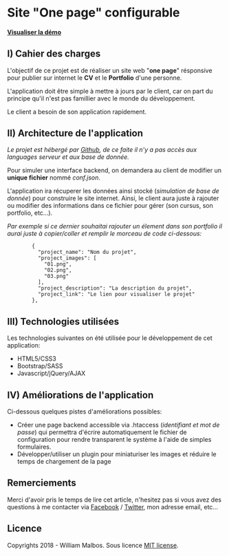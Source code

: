 
Site "One page" configurable  
========================================

#### [Visualiser la démo](https://wmalbos.github.io)


I) Cahier des charges
-------

L'objectif de ce projet est de réaliser un site web "**one page**" résponsive pour publier sur internet le **CV** et le **Portfolio** d'une personne. 

L'application doit être simple à mettre à jours par le client, car on part du principe qu'il n'est pas famillier avec le monde du développement.

Le client a besoin de son application rapidement.
 

II) Architecture de l'application
-------

*Le projet est hébergé par [Github](https://github.com/), de ce faite il n'y a pas accès aux languages serveur et aux base de donnée.* 

Pour simuler une interface backend, on demandera au client de modifier un **unique fichier** nommé *conf.json*.

L'application ira récuperer les données ainsi stocké (*simulation de base de donnée*) pour construire le site internet. Ainsi, le client aura juste à rajouter ou modifier des informations dans ce fichier pour gérer (son cursus, son portfolio, etc...). 

*Par exemple si ce dernier souhaitai rajouter un élement dans son portfolio il aurai juste à copier/coller et remplir le morceau de code ci-dessous:*


            {
              "project_name": "Nom du projet",             
              "project_images": [
                "01.png",
                "02.png",
                "03.png"
              ],
              "project_description": "La description du projet",
              "project_link": "Le lien pour visualiser le projet"
            },
 
 
III) Technologies utilisées
-------

Les technologies suivantes on été utilisée pour le développement de cet application:

* HTML5/CSS3
* Bootstrap/SASS
* Javascript/jQuery/AJAX


IV) Améliorations de l'application
-------

Ci-dessous quelques pistes d'améliorations possibles:
    
* Créer une page backend accessible via .htaccess (*identifiant et mot de passe*) qui permettra d'écrire automatiquement le fichier de configuration pour rendre transparent le système à l'aide de simples formulaires.
* Développer/utiliser un plugin pour miniaturiser les images et réduire le temps de chargement de la page



Remerciements
-------

Merci d'avoir pris le temps de lire cet article, n'hesitez pas si vous avez des questions à me contacter via [Facebook](https://www.facebook.com/wmalbos) / [Twitter](https://twitter.com/wmalbos), mon adresse email, etc...


Licence
-------

Copyrights 2018 - William Malbos.
Sous licence [MIT license](https://github.com/wmalbos/Small_Carousel/blob/master/LICENSE).
